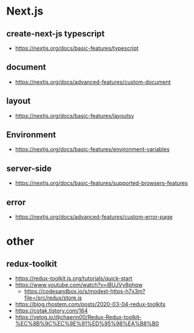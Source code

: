 Next.js
===
## create-next-js typescript
* https://nextjs.org/docs/basic-features/typescript

## document
* https://nextjs.org/docs/advanced-features/custom-document

## layout
* https://nextjs.org/docs/basic-features/layoutsv

## Environment
* https://nextjs.org/docs/basic-features/environment-variables

## server-side
* https://nextjs.org/docs/basic-features/supported-browsers-features

## error
* https://nextjs.org/docs/advanced-features/custom-error-page



# other
## redux-toolkit
* https://redux-toolkit.js.org/tutorials/quick-start
* https://www.youtube.com/watch?v=iBUJVy8phqw
  * https://codesandbox.io/s/modest-https-h7x3m?file=/src/redux/store.js
* https://blog.rhostem.com/posts/2020-03-04-redux-toolkits
* https://cotak.tistory.com/164
* https://velog.io/@chaerin00/Redux-Redux-toolkit-%EC%8B%9C%EC%9E%91%ED%95%98%EA%B8%B0
